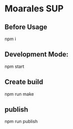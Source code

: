 # Moarales SUP

## Before Usage
npm i

## Development Mode:
npm start


## Create  build
npm run make


## publish
npm run publish